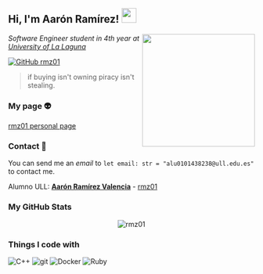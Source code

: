 <h2> Hi, I'm Aarón Ramírez! <img src="https://slackmojis.com/emojis/66411-acid-felix/download" width="30"></h2>

<img align='right' src="https://i.giphy.com/media/v1.Y2lkPTc5MGI3NjExa25icnpqbzl2YXJ1aHgwY2cyMjI5OGxjc2RheWFpaGlrczNmenQ4ZyZlcD12MV9pbnRlcm5hbF9naWZfYnlfaWQmY3Q9Zw/0lGd2OXXHe4tFhb7Wh/giphy.gif" width="230">

<p><em>Software Engineer student in 4th year at <a href="https://www.ull.es/">University of La Laguna</a></em></p>

[![GitHub rmz01](https://img.shields.io/github/followers/rmz01?label=follow&style=social)](https://github.com/rmz01)

>if buying isn't owning piracy isn't stealing.

### My page :alien:
[rmz01 personal page](https://rmz01.github.io/)

### Contact 📧 

You can send me an *email* to `let email: str = "alu0101438238@ull.edu.es"` to contact me.

Alumno ULL: **[Aarón Ramírez Valencia](https://campusingenieriaytecnologia2425.ull.es/user/profile.php?id=24250900918)** - [rmz01](https://github.com/rmz01)

### My GitHub Stats 
<p align="center"> <img src="https://github-readme-stats.vercel.app/api?username=rmz01&show_icons=true&theme=tokyonight" alt="rmz01" />

### Things I code with
<p>
  <img alt="C++" src="https://img.shields.io/badge/C++-00599C?style=flat-square&logo=C%2B%2B&logoColor=white" />
  <img alt="git" src="https://img.shields.io/badge/-Git-F05032?style=flat-square&logo=git&logoColor=white" />
  <img alt="Docker" src="https://img.shields.io/badge/-Docker-46a2f1?style=flat-square&logo=docker&logoColor=white" />
  <img alt="Ruby" src="https://img.shields.io/badge/Ruby-CC342D?logo=Ruby&logoColor=white" />
</p>

